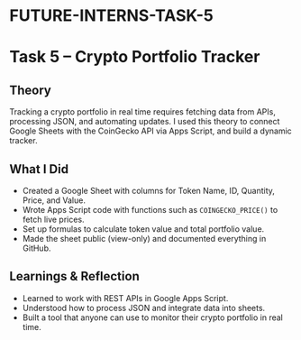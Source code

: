 # FUTURE-INTERNS-TASK-5
# Task 5 – Crypto Portfolio Tracker

## Theory  
Tracking a crypto portfolio in real time requires fetching data from APIs, processing JSON, and automating updates. I used this theory to connect Google Sheets with the CoinGecko API via Apps Script, and build a dynamic tracker.

## What I Did  
- Created a Google Sheet with columns for Token Name, ID, Quantity, Price, and Value.  
- Wrote Apps Script code with functions such as `COINGECKO_PRICE()` to fetch live prices.  
- Set up formulas to calculate token value and total portfolio value.  
- Made the sheet public (view-only) and documented everything in GitHub.

## Learnings & Reflection  
- Learned to work with REST APIs in Google Apps Script.  
- Understood how to process JSON and integrate data into sheets.  
- Built a tool that anyone can use to monitor their crypto portfolio in real time.
